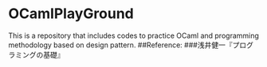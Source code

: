 # OCamlPlayGround
This is a repository that includes codes to practice OCaml and programming methodology based on design pattern.
##Reference:
###浅井健一『プログラミングの基礎』
